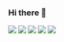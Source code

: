 ### Hi there 👋

<!--
**shandy-yuyu/shandy-yuyu** is a ✨ _special_ ✨ repository because its `README.md` (this file) appears on your GitHub profile.

Here are some ideas to get you started:

- 🔭 I’m currently working on ...
- 🌱 I’m currently learning ...
- 👯 I’m looking to collaborate on ...
- 🤔 I’m looking for help with ...
- 💬 Ask me about ...
- 📫 How to reach me: ...
- 😄 Pronouns: ...
- ⚡ Fun fact: ...
-->
![](https://github-profile-summary-cards.vercel.app/api/cards/profile-details?username=vn7n24fzkq&theme=default)
![](https://github-profile-summary-cards.vercel.app/api/cards/repos-per-language?username=vn7n24fzkq&theme=default)
![](https://github-profile-summary-cards.vercel.app/api/cards/most-commit-language?username=vn7n24fzkq&theme=default)
![](https://github-profile-summary-cards.vercel.app/api/cards/stats?username=vn7n24fzkq&theme=default)
![](https://github-profile-summary-cards.vercel.app/api/cards/productive-time?username=vn7n24fzkq&theme=default)
